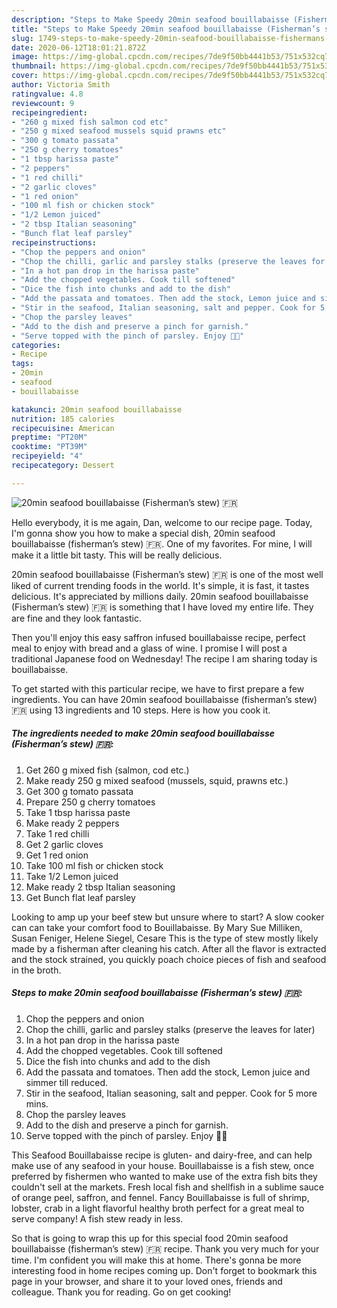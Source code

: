 ```yaml
---
description: "Steps to Make Speedy 20min seafood bouillabaisse (Fisherman’s stew) 🇫🇷"
title: "Steps to Make Speedy 20min seafood bouillabaisse (Fisherman’s stew) 🇫🇷"
slug: 1749-steps-to-make-speedy-20min-seafood-bouillabaisse-fishermans-stew
date: 2020-06-12T18:01:21.872Z
image: https://img-global.cpcdn.com/recipes/7de9f50bb4441b53/751x532cq70/20min-seafood-bouillabaisse-fishermans-stew-🇫🇷-recipe-main-photo.jpg
thumbnail: https://img-global.cpcdn.com/recipes/7de9f50bb4441b53/751x532cq70/20min-seafood-bouillabaisse-fishermans-stew-🇫🇷-recipe-main-photo.jpg
cover: https://img-global.cpcdn.com/recipes/7de9f50bb4441b53/751x532cq70/20min-seafood-bouillabaisse-fishermans-stew-🇫🇷-recipe-main-photo.jpg
author: Victoria Smith
ratingvalue: 4.8
reviewcount: 9
recipeingredient:
- "260 g mixed fish salmon cod etc"
- "250 g mixed seafood mussels squid prawns etc"
- "300 g tomato passata"
- "250 g cherry tomatoes"
- "1 tbsp harissa paste"
- "2 peppers"
- "1 red chilli"
- "2 garlic cloves"
- "1 red onion"
- "100 ml fish or chicken stock"
- "1/2 Lemon juiced"
- "2 tbsp Italian seasoning"
- "Bunch flat leaf parsley"
recipeinstructions:
- "Chop the peppers and onion"
- "Chop the chilli, garlic and parsley stalks (preserve the leaves for later)"
- "In a hot pan drop in the harissa paste"
- "Add the chopped vegetables. Cook till softened"
- "Dice the fish into chunks and add to the dish"
- "Add the passata and tomatoes. Then add the stock, Lemon juice and simmer till reduced."
- "Stir in the seafood, Italian seasoning, salt and pepper. Cook for 5 more mins."
- "Chop the parsley leaves"
- "Add to the dish and preserve a pinch for garnish."
- "Serve topped with the pinch of parsley. Enjoy 👌🏼"
categories:
- Recipe
tags:
- 20min
- seafood
- bouillabaisse

katakunci: 20min seafood bouillabaisse 
nutrition: 185 calories
recipecuisine: American
preptime: "PT20M"
cooktime: "PT39M"
recipeyield: "4"
recipecategory: Dessert

---
```



![20min seafood bouillabaisse (Fisherman’s stew) 🇫🇷](https://img-global.cpcdn.com/recipes/7de9f50bb4441b53/751x532cq70/20min-seafood-bouillabaisse-fishermans-stew-🇫🇷-recipe-main-photo.jpg)

Hello everybody, it is me again, Dan, welcome to our recipe page. Today, I'm gonna show you how to make a special dish, 20min seafood bouillabaisse (fisherman’s stew) 🇫🇷. One of my favorites. For mine, I will make it a little bit tasty. This will be really delicious.

20min seafood bouillabaisse (Fisherman’s stew) 🇫🇷 is one of the most well liked of current trending foods in the world. It's simple, it is fast, it tastes delicious. It's appreciated by millions daily. 20min seafood bouillabaisse (Fisherman’s stew) 🇫🇷 is something that I have loved my entire life. They are fine and they look fantastic.

Then you&#39;ll enjoy this easy saffron infused bouillabaisse recipe, perfect meal to enjoy with bread and a glass of wine. I promise I will post a traditional Japanese food on Wednesday! The recipe I am sharing today is bouillabaisse.


To get started with this particular recipe, we have to first prepare a few ingredients. You can have 20min seafood bouillabaisse (fisherman’s stew) 🇫🇷 using 13 ingredients and 10 steps. Here is how you cook it.

<!--inarticleads1-->

##### The ingredients needed to make 20min seafood bouillabaisse (Fisherman’s stew) 🇫🇷:

1. Get 260 g mixed fish (salmon, cod etc.)
1. Make ready 250 g mixed seafood (mussels, squid, prawns etc.)
1. Get 300 g tomato passata
1. Prepare 250 g cherry tomatoes
1. Take 1 tbsp harissa paste
1. Make ready 2 peppers
1. Take 1 red chilli
1. Get 2 garlic cloves
1. Get 1 red onion
1. Take 100 ml fish or chicken stock
1. Take 1/2 Lemon juiced
1. Make ready 2 tbsp Italian seasoning
1. Get Bunch flat leaf parsley


Looking to amp up your beef stew but unsure where to start? A slow cooker can can take your comfort food to Bouillabaisse. By Mary Sue Milliken, Susan Feniger, Helene Siegel, Cesare This is the type of stew mostly likely made by a fisherman after cleaning his catch. After all the flavor is extracted and the stock strained, you quickly poach choice pieces of fish and seafood in the broth. 

<!--inarticleads2-->

##### Steps to make 20min seafood bouillabaisse (Fisherman’s stew) 🇫🇷:

1. Chop the peppers and onion
1. Chop the chilli, garlic and parsley stalks (preserve the leaves for later)
1. In a hot pan drop in the harissa paste
1. Add the chopped vegetables. Cook till softened
1. Dice the fish into chunks and add to the dish
1. Add the passata and tomatoes. Then add the stock, Lemon juice and simmer till reduced.
1. Stir in the seafood, Italian seasoning, salt and pepper. Cook for 5 more mins.
1. Chop the parsley leaves
1. Add to the dish and preserve a pinch for garnish.
1. Serve topped with the pinch of parsley. Enjoy 👌🏼


This Seafood Bouillabaisse recipe is gluten- and dairy-free, and can help make use of any seafood in your house. Bouillabaisse is a fish stew, once preferred by fishermen who wanted to make use of the extra fish bits they couldn&#39;t sell at the markets. Fresh local fish and shellfish in a sublime sauce of orange peel, saffron, and fennel. Fancy Bouillabaisse is full of shrimp, lobster, crab in a light flavorful healthy broth perfect for a great meal to serve company! A fish stew ready in less. 

So that is going to wrap this up for this special food 20min seafood bouillabaisse (fisherman’s stew) 🇫🇷 recipe. Thank you very much for your time. I'm confident you will make this at home. There's gonna be more interesting food in home recipes coming up. Don't forget to bookmark this page in your browser, and share it to your loved ones, friends and colleague. Thank you for reading. Go on get cooking!
